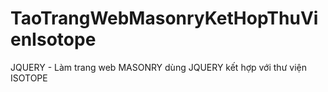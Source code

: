 # TaoTrangWebMasonryKetHopThuVienIsotope
JQUERY - Làm trang web MASONRY dùng JQUERY kết hợp với thư viện ISOTOPE
